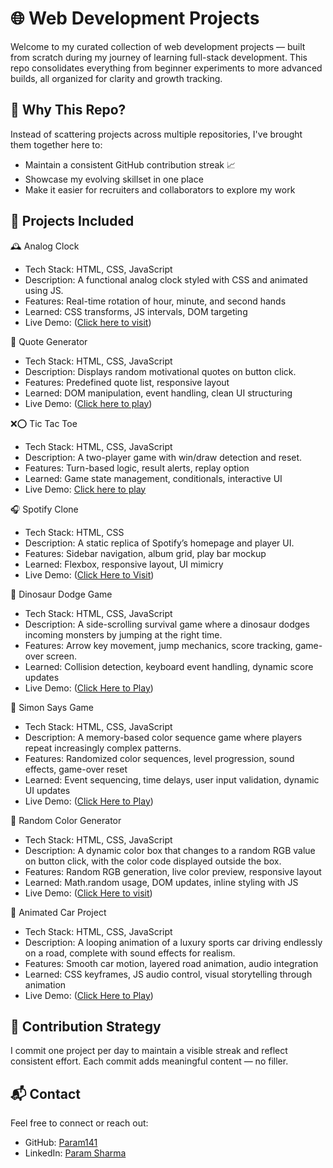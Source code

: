 
# 🌐 Web Development Projects

Welcome to my curated collection of web development projects — built from scratch during my journey of learning full-stack development. This repo consolidates everything from beginner experiments to more advanced builds, all organized for clarity and growth tracking.

## 🚀 Why This Repo?

Instead of scattering projects across multiple repositories, I've brought them together here to:
- Maintain a consistent GitHub contribution streak 📈
- Showcase my evolving skillset in one place
- Make it easier for recruiters and collaborators to explore my work

## 📁 Projects Included

🕰️ Analog Clock
- Tech Stack: HTML, CSS, JavaScript
- Description: A functional analog clock styled with CSS and animated using JS.
- Features: Real-time rotation of hour, minute, and second hands
- Learned: CSS transforms, JS intervals, DOM targeting
- Live Demo: ([Click here to visit](https://param141.github.io/Web_Development_Projects/analog_clock/))

📝 Quote Generator
- Tech Stack: HTML, CSS, JavaScript
- Description: Displays random motivational quotes on button click.
- Features: Predefined quote list, responsive layout
- Learned: DOM manipulation, event handling, clean UI structuring
- Live Demo: ([Click here to play](https://param141.github.io/Web_Development_Projects/Qoute_generator))

❌⭕ Tic Tac Toe
- Tech Stack: HTML, CSS, JavaScript
- Description: A two-player game with win/draw detection and reset.
- Features: Turn-based logic, result alerts, replay option
- Learned: Game state management, conditionals, interactive UI
- Live Demo: [Click here to play](https://param141.github.io/Web_Development_Projects/tic_tac_toe/)

🎧 Spotify Clone
- Tech Stack: HTML, CSS
- Description: A static replica of Spotify’s homepage and player UI.
- Features: Sidebar navigation, album grid, play bar mockup
- Learned: Flexbox, responsive layout, UI mimicry
- Live Demo: ([Click Here to Visit](https://param141.github.io/Web_Development_Projects/spotify_clone/))

🐉 Dinosaur Dodge Game
- Tech Stack: HTML, CSS, JavaScript
- Description: A side-scrolling survival game where a dinosaur dodges incoming monsters by jumping at the right time.
- Features: Arrow key movement, jump mechanics, score tracking, game-over screen.
- Learned: Collision detection, keyboard event handling, dynamic score updates
- Live Demo: ([Click Here to Play](https://param141.github.io/Web_Development_Projects/dragon_game/))

🧠 Simon Says Game
- Tech Stack: HTML, CSS, JavaScript
- Description: A memory-based color sequence game where players repeat increasingly complex patterns.
- Features: Randomized color sequences, level progression, sound effects, game-over reset
- Learned: Event sequencing, time delays, user input validation, dynamic UI updates
- Live Demo: ([Click Here to Play](https://param141.github.io/Web_Development_Projects/simon_say/))

🎨 Random Color Generator
- Tech Stack: HTML, CSS, JavaScript
- Description: A dynamic color box that changes to a random RGB value on button click, with the color code displayed outside the box.
- Features: Random RGB generation, live color preview, responsive layout
- Learned: Math.random usage, DOM updates, inline styling with JS
- Live Demo: ([Click Here to visit](https://param141.github.io/Web_Development_Projects/random_color_generator))

🚗 Animated Car Project
- Tech Stack: HTML, CSS, JavaScript
- Description: A looping animation of a luxury sports car driving endlessly on a road, complete with sound effects for realism.
- Features: Smooth car motion, layered road animation, audio integration
- Learned: CSS keyframes, JS audio control, visual storytelling through animation
- Live Demo: ([Click Here to Play](https://param141.github.io/Web_Development_Projects/Animated_car))




## 📅 Contribution Strategy

I commit one project per day to maintain a visible streak and reflect consistent effort. Each commit adds meaningful content — no filler.

## 📬 Contact

Feel free to connect or reach out:
- GitHub: [Param141](https://github.com/Param141)
- LinkedIn: [Param Sharma](https://www.linkedin.com/in/param-sharma-26949a2a3/)
